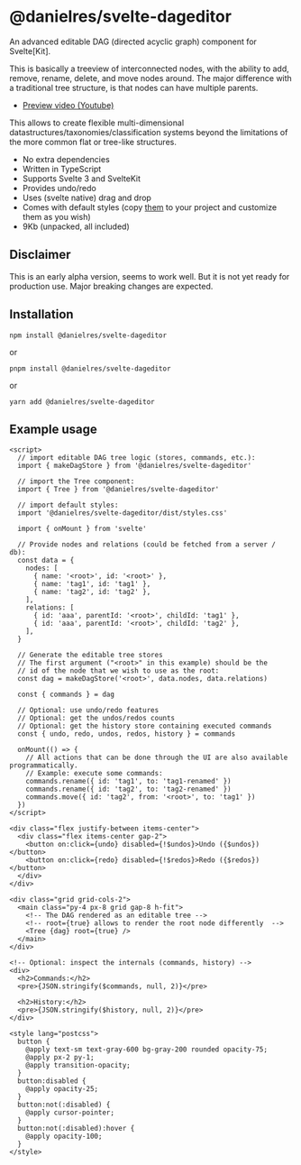 # @danielres/svelte-dageditor

An advanced editable DAG (directed acyclic graph) component for Svelte[Kit].

This is basically a treeview of interconnected nodes, with the ability to add, remove, rename, delete, and move nodes around. The major difference with a traditional tree structure, is that nodes can have multiple parents.

- [Preview video (Youtube)](https://www.youtube.com/watch?v=HDXNwqDPwAs)

This allows to create flexible multi-dimensional datastructures/taxonomies/classification systems beyond the limitations of the more common flat or tree-like structures.

- No extra dependencies
- Written in TypeScript
- Supports Svelte 3 and SvelteKit
- Provides undo/redo
- Uses (svelte native) drag and drop
- Comes with default styles (copy [them](https://github.com/danielres/svelte-dageditor/blob/main/src/lib/components/tree.postcss) to your project and customize them as you wish)
- 9Kb (unpacked, all included)

## Disclaimer

This is an early alpha version, seems to work well. But it is not yet ready for production use.
Major breaking changes are expected.

## Installation

`npm install @danielres/svelte-dageditor`

or

`pnpm install @danielres/svelte-dageditor`

or

`yarn add @danielres/svelte-dageditor`

## Example usage

```svelte
<script>
  // import editable DAG tree logic (stores, commands, etc.):
  import { makeDagStore } from '@danielres/svelte-dageditor'

  // import the Tree component:
  import { Tree } from '@danielres/svelte-dageditor'

  // import default styles:
  import '@danielres/svelte-dageditor/dist/styles.css'

  import { onMount } from 'svelte'

  // Provide nodes and relations (could be fetched from a server / db):
  const data = {
    nodes: [
      { name: '<root>', id: '<root>' },
      { name: 'tag1', id: 'tag1' },
      { name: 'tag2', id: 'tag2' },
    ],
    relations: [
      { id: 'aaa', parentId: '<root>', childId: 'tag1' },
      { id: 'aaa', parentId: '<root>', childId: 'tag2' },
    ],
  }

  // Generate the editable tree stores
  // The first argument ("<root>" in this example) should be the
  // id of the node that we wish to use as the root:
  const dag = makeDagStore('<root>', data.nodes, data.relations)

  const { commands } = dag

  // Optional: use undo/redo features
  // Optional: get the undos/redos counts
  // Optional: get the history store containing executed commands
  const { undo, redo, undos, redos, history } = commands

  onMount(() => {
    // All actions that can be done through the UI are also available programmatically.
    // Example: execute some commands:
    commands.rename({ id: 'tag1', to: 'tag1-renamed' })
    commands.rename({ id: 'tag2', to: 'tag2-renamed' })
    commands.move({ id: 'tag2', from: '<root>', to: 'tag1' })
  })
</script>

<div class="flex justify-between items-center">
  <div class="flex items-center gap-2">
    <button on:click={undo} disabled={!$undos}>Undo ({$undos})</button>
    <button on:click={redo} disabled={!$redos}>Redo ({$redos})</button>
  </div>
</div>

<div class="grid grid-cols-2">
  <main class="py-4 px-8 grid gap-8 h-fit">
    <!-- The DAG rendered as an editable tree -->
    <!-- root={true} allows to render the root node differently  -->
    <Tree {dag} root={true} />
  </main>
</div>

<!-- Optional: inspect the internals (commands, history) -->
<div>
  <h2>Commands:</h2>
  <pre>{JSON.stringify($commands, null, 2)}</pre>

  <h2>History:</h2>
  <pre>{JSON.stringify($history, null, 2)}</pre>
</div>

<style lang="postcss">
  button {
    @apply text-sm text-gray-600 bg-gray-200 rounded opacity-75;
    @apply px-2 py-1;
    @apply transition-opacity;
  }
  button:disabled {
    @apply opacity-25;
  }
  button:not(:disabled) {
    @apply cursor-pointer;
  }
  button:not(:disabled):hover {
    @apply opacity-100;
  }
</style>
```
